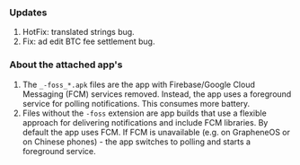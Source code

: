 ### Updates
1. HotFix: translated strings bug.
2. Fix: ad edit BTC fee settlement bug.


### About the attached app's
1. The `_-foss_*.apk` files are the app with Firebase/Google Cloud Messaging (FCM) services removed. Instead, the app uses a foreground service for polling notifications. This consumes more battery.
4. Files without the `-foss` extension are app builds that use a flexible approach for delivering notifications and include FCM libraries. By default the app uses FCM. If FCM is unavailable (e.g. on GrapheneOS or on Chinese phones) - the app switches to polling and starts a foreground service.